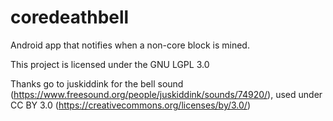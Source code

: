 # coredeathbell
Android app that notifies when a non-core block is mined.

This project is licensed under the GNU LGPL 3.0

Thanks go to juskiddink for the bell sound (https://www.freesound.org/people/juskiddink/sounds/74920/), used under CC BY 3.0 (https://creativecommons.org/licenses/by/3.0/)
